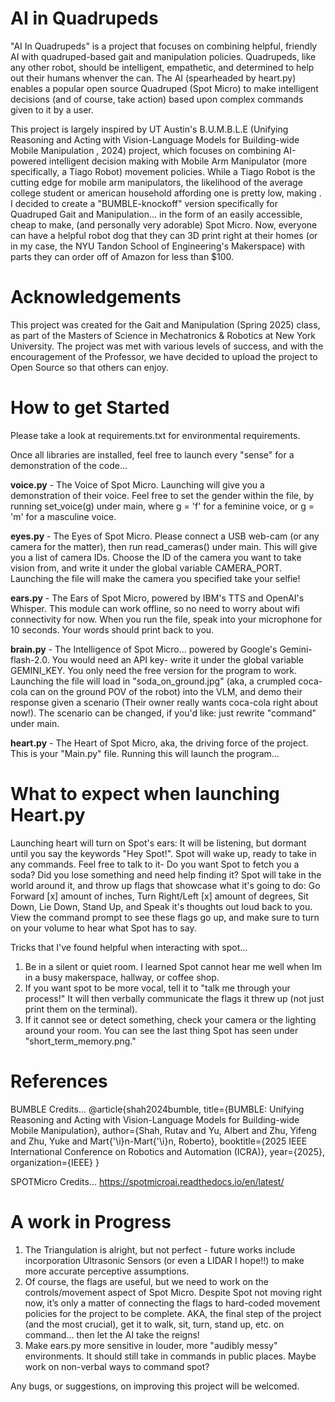 # AI in Quadrupeds

"AI In Quadrupeds" is a project that focuses on combining helpful, friendly AI with quadruped-based gait and manipulation policies. Quadrupeds, like any other robot, should be intelligent, empathetic, and determined to help out their humans whenver the can. The AI (spearheaded by heart.py) enables a popular open source Quadruped (Spot Micro) to make intelligent decisions (and of course, take action) based upon complex commands given to it by a user.

This project is largely inspired by UT Austin's B.U.M.B.L.E (Unifying Reasoning and Acting with Vision-Language Models for Building-wide Mobile Manipulation
, 2024) project, which focuses on combining AI-powered intelligent decision making with Mobile Arm Manipulator (more specifically, a Tiago Robot) movement policies. While a Tiago Robot is the cutting edge for mobile arm manipulators, the likelihood of the average college student or american household affording one is pretty low, making . I decided to create a "BUMBLE-knockoff" version specifically for Quadruped Gait and Manipulation... in the form of an easily accessible, cheap to make, (and personally very adorable) Spot Micro. Now, everyone can have a helpful robot dog that they can 3D print right at their homes (or in my case, the NYU Tandon School of Engineering's Makerspace) with parts they can order off of Amazon for less than $100. 


# Acknowledgements

This project was created for the Gait and Manipulation (Spring 2025) class, as part of the Masters of Science in Mechatronics & Robotics at New York University. The project was met with various levels of success, and with the encouragement of the Professor, we have decided to upload the project to Open Source so that others can enjoy.

# How to get Started

Please take a look at requirements.txt for environmental requirements.

Once all libraries are installed, feel free to launch every "sense" for a demonstration of the code...

**voice.py** - The Voice of Spot Micro. Launching will give you a demonstration of their voice. Feel free to set the gender within the file, by running set_voice(g) under main, where g = 'f' for a feminine voice, or g = 'm' for a masculine voice. 

**eyes.py** - The Eyes of Spot Micro. Please connect a USB web-cam (or any camera for the matter), then run read_cameras() under main. This will give you a list of camera IDs. Choose the ID of the camera you want to take vision from, and write it under the global variable CAMERA_PORT. Launching the file will make the camera you specified take your selfie!

**ears.py** - The Ears of Spot Micro, powered by IBM's TTS and OpenAI's Whisper. This module can work offline, so no need to worry about wifi connectivity for now. When you run the file, speak into your microphone for 10 seconds. Your words should print back to you.

**brain.py** - The Intelligence of Spot Micro... powered by Google's Gemini-flash-2.0. You would need an API key- write it under the global variable GEMINI_KEY. You only need the free version for the program to work. Launching the file will load in "soda_on_ground.jpg" (aka, a crumpled coca-cola can on the ground POV of the robot) into the VLM, and demo their response given a scenario (Their owner really wants coca-cola right about now!). The scenario can be changed, if you'd like: just rewrite "command" under main.

**heart.py** - The Heart of Spot Micro, aka, the driving force of the project. This is your "Main.py" file. Running this will launch the program...

# What to expect when launching Heart.py

Launching heart will turn on Spot's ears: It will be listening, but dormant until you say the keywords "Hey Spot!". Spot will wake up, ready to take in any commands. Feel free to talk to it- Do you want Spot to fetch you a soda? Did you lose something and need help finding it? Spot will take in the world around it, and throw up flags that showcase what it's going to do: Go Forward [x] amount of inches, Turn Right/Left [x] amount of degrees, Sit Down, Lie Down, Stand Up, and Speak it's thoughts out loud back to you. View the command prompt to see these flags go up, and make sure to turn on your volume to hear what Spot has to say.

Tricks that I've found helpful when interacting with spot...
1) Be in a silent or quiet room. I learned Spot cannot hear me well when Im in a busy makerspace, hallway, or coffee shop.
2) If you want spot to be more vocal, tell it to "talk me through your process!" It will then verbally communicate the flags it threw up (not just print them on the terminal).
3) If it cannot see or detect something, check your camera or the lighting around your room. You can see the last thing Spot has seen under "short_term_memory.png." 

# References

BUMBLE Credits...
@article{shah2024bumble,
   title={BUMBLE: Unifying Reasoning and Acting with Vision-Language Models for Building-wide Mobile Manipulation},
   author={Shah, Rutav and Yu, Albert and Zhu, Yifeng and Zhu, Yuke and Mart{\'\i}n-Mart{\'\i}n, Roberto},
   booktitle={2025 IEEE International Conference on Robotics and Automation (ICRA)},
   year={2025},
   organization={IEEE}
}

SPOTMicro Credits...
https://spotmicroai.readthedocs.io/en/latest/

# A work in Progress

1) The Triangulation is alright, but not perfect - future works include incorporation Ultrasonic Sensors (or even a LIDAR I hope!!) to make more accurate perceptive assumptions.
2) Of course, the flags are useful, but we need to work on the controls/movement aspect of Spot Micro. Despite Spot not moving right now, it’s only a matter of connecting the flags to hard-coded movement policies for the project to be complete. AKA, the final step of the project (and the most crucial), get it to walk, sit, turn, stand up, etc. on command… then let the AI take the reigns!
3) Make ears.py more sensitive in louder, more "audibly messy" environments. It should still take in commands in public places. Maybe work on non-verbal ways to command spot?

Any bugs, or suggestions, on improving this project will be welcomed.



 
